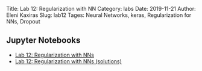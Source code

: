 Title: Lab 12: Regularization with NN
Category: labs
Date: 2019-11-21
Author: Eleni Kaxiras 
Slug: lab12
Tages: Neural Networks, keras, Regularization for NNs, Dropout  


## Jupyter Notebooks

- [Lab 12: Regularization with NNs]({static}notes/lab12_NN.ipynb)
- [Lab 12: Regularization with NNs (solutions)]({static}notes/lab12_NN_solutions.ipynb)
